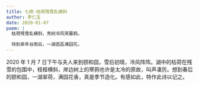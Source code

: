 ```yaml
---
title: 七绝·枯荷残雪乱横斜
author: 李仁玉
date: 2020-01-07
poem: |
  枯荷残雪乱横斜，秃树冷风哭暮鸦。

  待到来年谷雨后，一湖菡萏满园花。
---
```


2020 年 1 月 7 日下午与夫人来到颐和园，雪后初晴，冷风阵阵。湖中的枯荷在残雪的包围中，枝桠横斜，岸边树上的寒鸦也许是太冷的原故，叫声凄厉。想到春后的颐和园，一湖翠荷，满园花香，真是季节造化。有感如此，特作此诗以记之。
